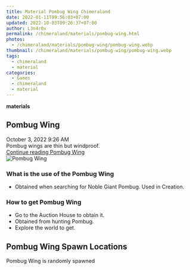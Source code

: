 ```yaml
---
title: Material Pombug Wing Chimeraland
date: 2022-01-11T09:56:03+07:00
updated: 2022-10-03T09:26:37+07:00
author: L3n4r0x
permalink: /chimeraland/materials/pombug-wing.html
photos:
  - /chimeraland/materials/pombug-wing/pombug-wing.webp
thumbnail: /chimeraland/materials/pombug-wing/pombug-wing.webp
tags:
  - chimeraland
  - material
categories:
  - Games
  - chimeraland
  - material
---
```


<section id="bootstrap-wrapper">
  <link
    rel="stylesheet"
    href="https://rawcdn.githack.com/dimaslanjaka/Web-Manajemen/870a349/css/bootstrap-5-3-0-alpha3-wrapper.css"
  />
  <div
    class="row g-0 border rounded overflow-hidden flex-md-row mb-4 shadow-sm position-relative"
  >
    <div class="col p-4 d-flex flex-column position-static">
      <strong class="d-inline-block mb-2 text-success">materials</strong>
      <h2 class="mb-0">Pombug Wing</h2>
      <div class="mb-1 text-muted">October 3, 2022 9:26 AM</div>
      <div class="mb-2 border p-1">Pombug wings are thin but windproof.</div>
      <a
        href="/chimeraland/materials/pombug-wing.html"
        class="stretched-link d-none text-primary"
        >Continue reading Pombug Wing</a
      >
    </div>
    <div class="col-auto d-none d-lg-block">
      <img
        src="/chimeraland/materials/pombug-wing/pombug-wing.webp"
        alt="Pombug Wing"
      />
    </div>
  </div>
  <div class="row">
    <div class="col-lg-6 col-12 mb-2">
      <div class="card bg-dark text-light">
        <div class="card-body">
          <h3 class="card-title">What is the use of the Pombug Wing</h3>
          <div class="card-text">
            <ul>
              <li>
                Obtained when searching for Noble Giant Pombug. Used in
                Creation.
              </li>
            </ul>
          </div>
        </div>
      </div>
    </div>
    <div class="col-lg-6 col-12 mb-2">
      <div class="card bg-dark text-light">
        <div class="card-body">
          <h3 class="card-title">How to get Pombug Wing</h3>
          <div class="card-text">
            <ul>
              <li>Go to the Auction House to obtain it.</li>
              <li>Obtained from hunting Pombug.</li>
              <li>Explore the world to get.</li>
            </ul>
          </div>
        </div>
      </div>
    </div>
    <div class="col-12 mb-2">
      <h2>Pombug Wing Spawn Locations</h2>
      <p>Pombug Wing is randomly spawned</p>
    </div>
  </div>
</section>